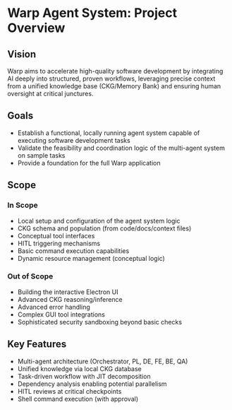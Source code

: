 # Warp Agent System: Project Overview

## Vision
Warp aims to accelerate high-quality software development by integrating AI deeply into structured, proven workflows, leveraging precise context from a unified knowledge base (CKG/Memory Bank) and ensuring human oversight at critical junctures.

## Goals
- Establish a functional, locally running agent system capable of executing software development tasks
- Validate the feasibility and coordination logic of the multi-agent system on sample tasks
- Provide a foundation for the full Warp application

## Scope

### In Scope
- Local setup and configuration of the agent system logic
- CKG schema and population (from code/docs/context files)
- Conceptual tool interfaces
- HITL triggering mechanisms
- Basic command execution capabilities
- Dynamic resource management (conceptual logic)

### Out of Scope
- Building the interactive Electron UI
- Advanced CKG reasoning/inference
- Advanced error handling
- Complex GUI tool integrations
- Sophisticated security sandboxing beyond basic checks

## Key Features
- Multi-agent architecture (Orchestrator, PL, DE, FE, BE, QA)
- Unified knowledge via local CKG database
- Task-driven workflow with JIT decomposition
- Dependency analysis enabling potential parallelism
- HITL reviews at critical checkpoints
- Shell command execution (with approval)
